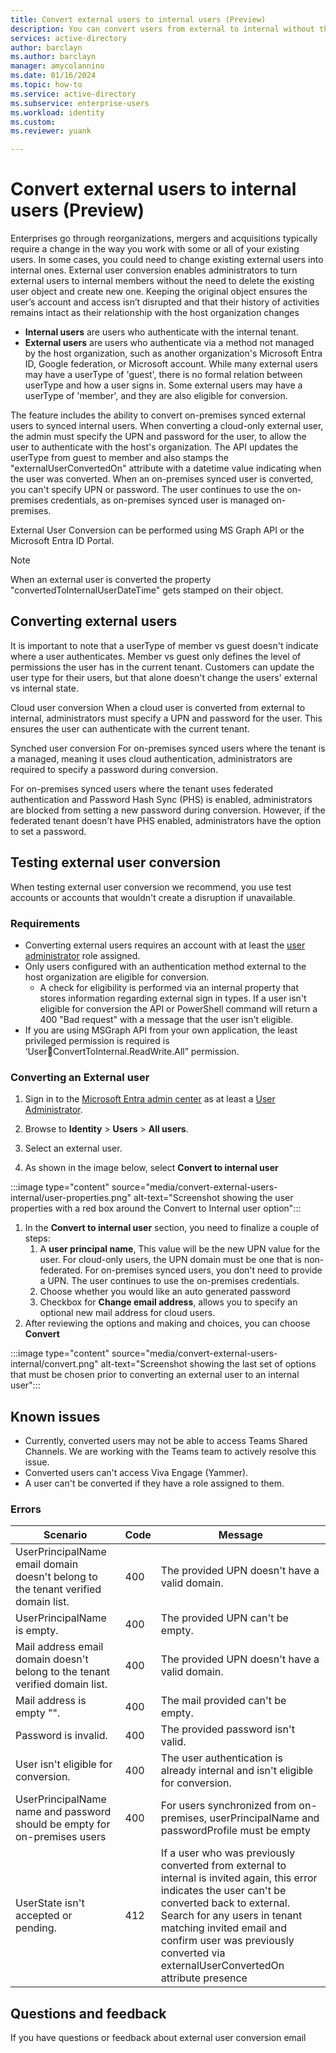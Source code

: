```yaml
---
title: Convert external users to internal users (Preview)
description: You can convert users from external to internal without the need to recreate them.
services: active-directory 
author: barclayn
ms.author: barclayn
manager: amycolannino
ms.date: 01/16/2024
ms.topic: how-to
ms.service: active-directory
ms.subservice: enterprise-users
ms.workload: identity
ms.custom: 
ms.reviewer: yuank

---
```


# Convert external users to internal users (Preview)

Enterprises go through reorganizations, mergers and acquisitions typically require a change in the way you work with some or all of your existing users. In some cases, you could need to change existing external users into internal ones. External user conversion enables administrators to turn external users to internal members without the need to delete the existing user object and create new one. Keeping the original object ensures the 
user’s account and access isn’t disrupted and that their history of activities remains intact as their relationship with the host organization changes

- **Internal users** are users who authenticate with the internal tenant.
- **External users** are users who authenticate via a method not managed by the host organization, such as another organization's Microsoft Entra ID, Google federation, or Microsoft account. While many external users may have a userType of 'guest', there is no formal relation between userType and how a user signs in. Some external users may have a userType of 'member', and they are also eligible for conversion.

The feature includes the ability to convert on-premises synced external users to synced internal users. When converting a cloud-only external user, the admin must specify the UPN and password for the user, to allow the user to authenticate with the host's organization. The API updates the userType from guest to member and also stamps the "externalUserConvertedOn" attribute with a datetime value indicating when the user was converted. When an on-premises synced user is converted, you can't specify UPN or password. The user continues to use the on-premises credentials, as on-premises synced user is managed on-premises.

External User Conversion can be performed using MS Graph API or the Microsoft Entra ID Portal.


>[!NOTE]
> When an external user is converted the property "convertedToInternalUserDateTime" gets stamped on their object.

## Converting external users

It is important to note that a userType of member vs guest doesn't indicate where a user authenticates. Member vs guest only defines the level of permissions the user has in the current tenant. Customers can update the user type for their users, but that alone doesn't change the users' external vs internal state.

Cloud user conversion
When a cloud user is converted from external to internal, administrators must specify a UPN and password for the user. This ensures the user can authenticate with the current tenant.

Synched user conversion
For on-premises synced users where the tenant is a managed, meaning it uses cloud authentication, administrators are required to specify a password during conversion.

For on-premises synced users where the tenant uses federated authentication and Password Hash Sync (PHS) is enabled, administrators are blocked from setting a new password during conversion. However, if the federated tenant doesn't have PHS enabled, administrators have the option to set a password.


## Testing external user conversion

When testing external user conversion we recommend, you use test accounts or accounts that wouldn't create a disruption if unavailable.

### Requirements

- Converting external users requires an account with at least the [user administrator](~/identity/role-based-access-control/permissions-reference.md#user-administrator)
role assigned.
- Only users configured with an authentication method external to the host organization are eligible for conversion. 
    - A check for eligibility is performed via an internal property that stores information regarding external sign in types. If a user isn't eligible for conversion the API or PowerShell command will return a 400 "Bad request" with a message that the user isn't eligible.
- If you are using MSGraph API from your own application, the least privileged permission is required is ‘UserConvertToInternal.ReadWrite.All” permission.

### Converting an External user


1. Sign in to the [Microsoft Entra admin center](https://entra.microsoft.com) as at least a [User Administrator](~/identity/role-based-access-control/permissions-reference.md#user-administrator).

1. Browse to **Identity** > **Users** > **All users**.

1. Select an external user.
1. As shown in the image below, select **Convert to internal user**

:::image type="content" source="media/convert-external-users-internal/user-properties.png" alt-text="Screenshot showing the user properties with a red box around the Convert to Internal user option":::

1. In the **Convert to internal user** section, you need to finalize a couple of steps:
    1. A **user principal name**, This value will be the new UPN value for the user. For cloud-only users, the UPN domain must be one that is non-federated. For on-premises synced users, you don't need to provide a UPN. The user continues to use the on-premises credentials. 
    1. Choose whether you would like an auto generated password
    1. Checkbox for **Change email address**, allows you to specify an optional new mail address for cloud users.
1. After reviewing the options and making and choices, you can choose **Convert**

:::image type="content" source="media/convert-external-users-internal/convert.png" alt-text="Screenshot showing the last set of options that must be chosen prior to converting an external user to an internal user":::

## Known issues

- Currently, converted users may not be able to access Teams Shared Channels. We are working 
with the Teams team to actively resolve this issue.
- Converted users can't access Viva Engage (Yammer).
- A user can't be converted if they have a role assigned to them.

### Errors

| Scenario | Code | Message |
| --- | --- | --- |
| UserPrincipalName email domain doesn't belong to the tenant verified domain list. | 400 | The provided UPN doesn't have a valid domain. |
| UserPrincipalName is empty. | 400 | The provided UPN can't be empty. |
| Mail address email domain doesn't belong to the tenant verified domain list. | 400 | The provided UPN doesn't have a valid domain. |
| Mail address is empty "". | 400 | The mail provided can't be empty. |
| Password is invalid. | 400 | The provided password isn't valid. |
| User isn't eligible for conversion. | 400 | The user authentication is already internal and isn't eligible for conversion. |
| UserPrincipalName name and password should be empty for on-premises users | 400 | For users synchronized from on-premises, userPrincipalName and passwordProfile must be empty |
| UserState isn't accepted or pending. | 412 | If a user who was previously converted from external to internal is invited again, this error indicates the user can't be converted back to external. Search for any users in tenant matching invited email and confirm user was previously converted via externalUserConvertedOn attribute presence |


## Questions and feedback

If you have questions or feedback about external user conversion email 